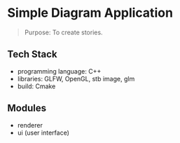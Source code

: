 # Simple Diagram Application

> Purpose: To create stories.

## Tech Stack

- programming language: C++
- libraries: GLFW, OpenGL, stb image, glm
- build: Cmake

## Modules

- renderer
- ui (user interface)
